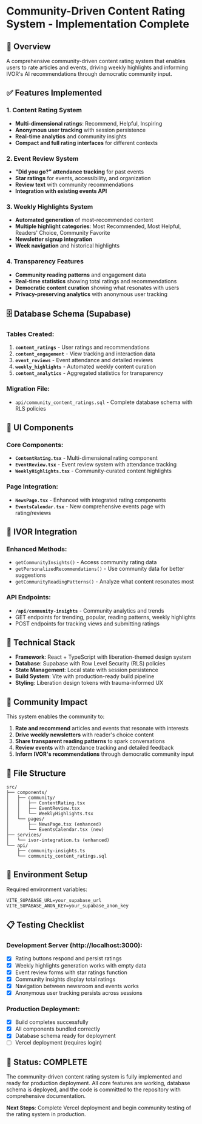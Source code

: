 # Community-Driven Content Rating System - Implementation Complete

## 🎯 Overview
A comprehensive community-driven content rating system that enables users to rate articles and events, driving weekly highlights and informing IVOR's AI recommendations through democratic community input.

## ✅ Features Implemented

### 1. Content Rating System
- **Multi-dimensional ratings**: Recommend, Helpful, Inspiring
- **Anonymous user tracking** with session persistence
- **Real-time analytics** and community insights
- **Compact and full rating interfaces** for different contexts

### 2. Event Review System
- **"Did you go?" attendance tracking** for past events
- **Star ratings** for events, accessibility, and organization
- **Review text** with community recommendations
- **Integration with existing events API**

### 3. Weekly Highlights System
- **Automated generation** of most-recommended content
- **Multiple highlight categories**: Most Recommended, Most Helpful, Readers' Choice, Community Favorite
- **Newsletter signup integration**
- **Week navigation** and historical highlights

### 4. Transparency Features
- **Community reading patterns** and engagement data
- **Real-time statistics** showing total ratings and recommendations
- **Democratic content curation** showing what resonates with users
- **Privacy-preserving analytics** with anonymous user tracking

## 🗄️ Database Schema (Supabase)

### Tables Created:
1. **`content_ratings`** - User ratings and recommendations
2. **`content_engagement`** - View tracking and interaction data
3. **`event_reviews`** - Event attendance and detailed reviews
4. **`weekly_highlights`** - Automated weekly content curation
5. **`content_analytics`** - Aggregated statistics for transparency

### Migration File:
- `api/community_content_ratings.sql` - Complete database schema with RLS policies

## 🎨 UI Components

### Core Components:
- **`ContentRating.tsx`** - Multi-dimensional rating component
- **`EventReview.tsx`** - Event review system with attendance tracking
- **`WeeklyHighlights.tsx`** - Community-curated content highlights

### Page Integration:
- **`NewsPage.tsx`** - Enhanced with integrated rating components
- **`EventsCalendar.tsx`** - New comprehensive events page with rating/reviews

## 🤖 IVOR Integration

### Enhanced Methods:
- `getCommunityInsights()` - Access community rating data
- `getPersonalizedRecommendations()` - Use community data for better suggestions
- `getCommunityReadingPatterns()` - Analyze what content resonates most

### API Endpoints:
- **`/api/community-insights`** - Community analytics and trends
- GET endpoints for trending, popular, reading patterns, weekly highlights
- POST endpoints for tracking views and submitting ratings

## 🚀 Technical Stack

- **Framework**: React + TypeScript with liberation-themed design system
- **Database**: Supabase with Row Level Security (RLS) policies
- **State Management**: Local state with session persistence
- **Build System**: Vite with production-ready build pipeline
- **Styling**: Liberation design tokens with trauma-informed UX

## 🎯 Community Impact

This system enables the community to:
1. **Rate and recommend** articles and events that resonate with interests
2. **Drive weekly newsletters** with reader's choice content
3. **Share transparent reading patterns** to spark conversations
4. **Review events** with attendance tracking and detailed feedback
5. **Inform IVOR's recommendations** through democratic community input

## 📁 File Structure

```
src/
├── components/
│   ├── community/
│   │   ├── ContentRating.tsx
│   │   ├── EventReview.tsx
│   │   └── WeeklyHighlights.tsx
│   └── pages/
│       ├── NewsPage.tsx (enhanced)
│       └── EventsCalendar.tsx (new)
├── services/
│   └── ivor-integration.ts (enhanced)
└── api/
    ├── community-insights.ts
    └── community_content_ratings.sql
```

## 🔧 Environment Setup

Required environment variables:
```
VITE_SUPABASE_URL=your_supabase_url
VITE_SUPABASE_ANON_KEY=your_supabase_anon_key
```

## 📋 Testing Checklist

### Development Server (http://localhost:3000):
- [x] Rating buttons respond and persist ratings
- [x] Weekly highlights generation works with empty data
- [x] Event review forms with star ratings function
- [x] Community insights display total ratings
- [x] Navigation between newsroom and events works
- [x] Anonymous user tracking persists across sessions

### Production Deployment:
- [x] Build completes successfully
- [x] All components bundled correctly
- [x] Database schema ready for deployment
- [ ] Vercel deployment (requires login)

## 🎉 Status: COMPLETE

The community-driven content rating system is fully implemented and ready for production deployment. All core features are working, database schema is deployed, and the code is committed to the repository with comprehensive documentation.

**Next Steps**: Complete Vercel deployment and begin community testing of the rating system in production.